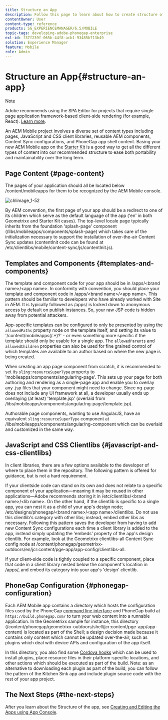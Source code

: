 ```yaml
---
title: Structure an App
description: Follow this page to learn about how to create structure of an app. This page describes how to structure templates and components along with information on JavaScript and CSS Clientlibs.
contentOwner: User
content-type: reference
products: SG_EXPERIENCEMANAGER/6.5/MOBILE
topic-tags: developing-adobe-phonegap-enterprise
exl-id: f37f239f-065b-44f8-acb1-93485b713b49
solution: Experience Manager
feature: Mobile
role: Admin
---
```

# Structure an App{#structure-an-app}

>[!NOTE]
>
>Adobe recommends using the SPA Editor for projects that require single page application framework-based client-side rendering (for example, React). [Learn more](/help/sites-developing/spa-overview.md).

An AEM Mobile project involves a diverse set of content types including pages, JavaScript and CSS client libraries, reusable AEM components, Content Sync configurations, and PhoneGap app shell content. Basing your new AEM Mobile app on the [Starter Kit](https://github.com/Adobe-Marketing-Cloud-Apps/aem-phonegap-starter-kit) is a good way to get all the different types of content into our recommended structure to ease both portability and maintainability over the long term.

## Page Content {#page-content}

The pages of your application should all be located below /content/mobileapps for them to be recognized by the AEM Mobile console.

![chlimage_1-52](assets/chlimage_1-52.png)

By AEM convention, the first page of your app should be a redirect to one of its children which serve as the default language of the app ('en' in both Geometrixx and Starter Kit cases). The top-level locale page typically inherits from the foundation 'splash-page' component (/libs/mobileapps/components/splash-page) which takes care of the initialization necessary to support the installation of over-the-air Content Sync updates (contentInit code can be found at /etc/clientlibs/mobile/content-sync/js/contentInit.js).

## Templates and Components {#templates-and-components}

The template and component code for your app should be in /apps/&lt;brand name&gt;/&lt;app name&gt;. In conformity with convention, you should place your template and component code in /apps/&lt;brand name&gt;/&lt;app name&gt;. This pattern should be familiar to developers who have already worked with Site in AEM. It is typically followed as /apps/ is locked down to anonymous access by default on publish instances. So, your raw JSP code is hidden away from potential attackers.

App-specific templates can be configured to only be presented by using the `allowedPaths` property node on the template itself, and setting its value to '/content/mobileapps(/.&ast;)?' - or even something more specific if the template should only be usable for a single app. The `allowedParents` and `allowedChildren` properties can also be used for fine grained control of which templates are available to an author based on where the new page is being created.

When creating an app page component from scratch, it is recommended to set its `sling:resourceSuperType` property to 'mobileapps/components/angular/ng-page'. This sets up your page for both authoring and rendering as a single-page app and enable you to overlay any .jsp files that your component might need to change. Since ng-page does not include any UI framework at all, a developer usually ends up overlaying (at least) 'template.jsp' (overlaid from /libs/mobileapps/components/angular/ng-page/template.jsp).

Authorable page components, wanting to use AngularJS, have an equivalent `sling:resourceSuperType` component at /libs/mobileapps/components/angular/ng-component which can be overlaid and customized in the same way.

## JavaScript and CSS Clientlibs {#javascript-and-css-clientlibs}

In client libraries, there are a few options available to the developer of where to place them in the repository. The following pattern is offered for guidance, but is not a hard requirement.

If your clientside code can stand on its own and does not relate to a specific component of your application&mdash;meaning it may be reused in other applications&mdash;Adobe recommends storing it in /etc/clientlibs/&lt;brand name&gt;/&lt;lib name&gt;. On the other hand, if the clientlib is specific to a single app, you can nest it as a child of your app's design node; /etc/designs/phonegap/&lt;brand name&gt;/&lt;app name&gt;/clientlibs. Do not use this clientlib's category with other libs; instead, embed other libs as necessary. Following this pattern saves the developer from having to add new Content Sync configurations each time a client library is added to the app, instead simply updating the 'embeds' property of the app's design clientlib. For example, look at the Geometrixx clientlibs-all Content Sync config node at /content/phonegap/geometrixx-outdoors/en/jcr:content/pge-app/app-config/clientlibs-all.

If your client-side code is tightly coupled to a specific component, place that code in a client library nested below the component's location in /apps/, and embed its category into your app's 'design' clientlib.

## PhoneGap Configuration {#phonegap-configuration}

Each AEM Mobile app contains a directory which hosts the configuration files used by the PhoneGap [command line interface](https://github.com/phonegap/phonegap-cli) and PhoneGap build at `https://build.phonegap.com/` to turn your web content into a runnable application. In the Geometrixx sample for instance, this directory (/content/phonegap/geometrixx-outdoors/shell/jcr:content/pge-app/app-content) is located as part of the Shell; a design decision made because it contains only content which cannot be updated over-the-air, such as plugins which deal with device APIs and configuration of the app itself.

In this directory, you also find some [Cordova hooks](https://cordova.apache.org/docs/en/dev/guide/appdev/hooks/index.html#Hooks%20Guide) which can be used to install plugins, place resource files in their platform-specific locations, and other actions which should be executed as part of the build. Note: as an alternative to downloading each plugin as part of the build, you can follow the pattern of the Kitchen Sink app and include plugin source code<!-- THIS URL IS 404 (https://github.com/blefebvre/aem-phonegap-kitchen-sink/tree/master/content/src/main/content/jcr_root/content/phonegap/kitchen-sink/shell/_jcr_content/pge-app/app-content/phonegap/plugins) --> with the rest of your app project.

## The Next Steps {#the-next-steps}

After you learn about the Structure of the app, see [Creating and Editing the Apps using App Console](/help/mobile/phonegap-apps-console.md).
